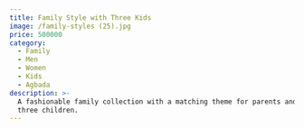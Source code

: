 ```yaml
---
title: Family Style with Three Kids
image: /family-styles (25).jpg
price: 500000
category:
  - Family
  - Men
  - Women
  - Kids
  - Agbada
description: >-
  A fashionable family collection with a matching theme for parents and their
  three children.
---
```



